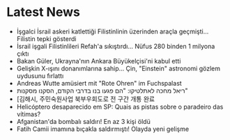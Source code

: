 # Latest News
-  İşgalci İsrail askeri katlettiği Filistinlinin üzerinden araçla geçmişti... Filistin tepki gösterdi
-  İsrail işgali Filistinlileri Refah'a sıkıştırdı... Nüfus 280 binden 1 milyona çıktı
-  Bakan Güler, Ukrayna'nın Ankara Büyükelçisi'ni kabul etti
-  Gelişkin X-ışını donanımlarına sahip... Çin, "Einstein" astronomi gözlem uydusunu fırlattı
-  Andreas Wutte amüsiert mit "Rote Ohren" im Fuchspalast
-  ריאל מחכה לאתלטיקו: "הם פגעו בנו בדרבי הקודם, הסקנו מסקנות"
-  [김해시, 주민숙원사업 북부우회도로 전 구간 개통 완료
-  Helicóptero desaparecido em SP: Quais as pistas sobre o paradeiro das vítimas?
-  Afganistan'da bombalı saldırı! En az 3 kişi öldü
-  Fatih Camii imamına bıçakla saldırmıştı! Olayda yeni gelişme
